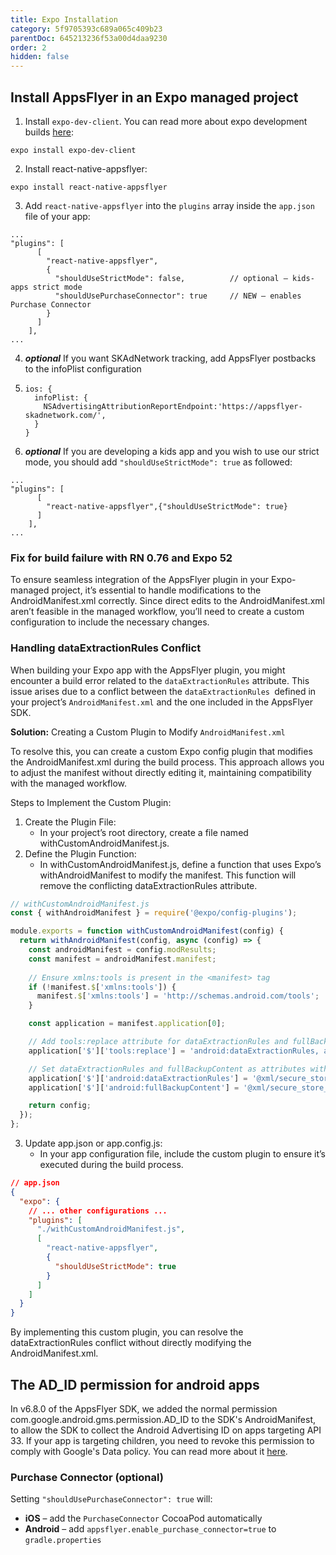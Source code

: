 ```yaml
---
title: Expo Installation
category: 5f9705393c689a065c409b23
parentDoc: 645213236f53a00d4daa9230
order: 2
hidden: false
---
```


## Install AppsFlyer in an Expo managed project
1. Install `expo-dev-client`. You can read more about expo development builds [here](https://docs.expo.dev/development/introduction/):
```
expo install expo-dev-client
```

2. Install react-native-appsflyer:
```
expo install react-native-appsflyer
```

3. Add `react-native-appsflyer` into the `plugins` array inside the `app.json` file of your app:
```
...
"plugins": [
      [
        "react-native-appsflyer",
        {
          "shouldUseStrictMode": false,          // optional – kids-apps strict mode
          "shouldUsePurchaseConnector": true     // NEW – enables Purchase Connector
        }
      ]
    ],
...
```
4. ___optional___ If you want SKAdNetwork tracking, add AppsFlyer postbacks to the infoPlist configuration
5. ```
   ios: {
     infoPlist: {
       NSAdvertisingAttributionReportEndpoint:'https://appsflyer-skadnetwork.com/',
     }
   }
   ```
6. ___optional___ If you are developing a kids app and you wish to use our strict mode, you should add `"shouldUseStrictMode": true` as followed:
```
...
"plugins": [
      [
        "react-native-appsflyer",{"shouldUseStrictMode": true}
      ]
    ],
...
```
### Fix for build failure with RN 0.76 and Expo 52
To ensure seamless integration of the AppsFlyer plugin in your Expo-managed project, it’s essential to handle modifications to the AndroidManifest.xml correctly. Since direct edits to the AndroidManifest.xml aren’t feasible in the managed workflow, you’ll need to create a custom configuration to include the necessary changes.

### Handling dataExtractionRules Conflict

When building your Expo app with the AppsFlyer plugin, you might encounter a build error related to the `dataExtractionRules` attribute. This issue arises due to a conflict between the `dataExtractionRules `defined in your project’s `AndroidManifest.xml` and the one included in the AppsFlyer SDK.

<b>Solution:</b> Creating a Custom Plugin to Modify `AndroidManifest.xml`

To resolve this, you can create a custom Expo config plugin that modifies the AndroidManifest.xml during the build process. This approach allows you to adjust the manifest without directly editing it, maintaining compatibility with the managed workflow.

Steps to Implement the Custom Plugin:
1. Create the Plugin File:
    -	In your project’s root directory, create a file named withCustomAndroidManifest.js.
2.	Define the Plugin Function:
	  -	In withCustomAndroidManifest.js, define a function that uses Expo’s withAndroidManifest to modify the manifest. This function will remove the conflicting dataExtractionRules attribute.

```js
// withCustomAndroidManifest.js
const { withAndroidManifest } = require('@expo/config-plugins');

module.exports = function withCustomAndroidManifest(config) {
  return withAndroidManifest(config, async (config) => {
    const androidManifest = config.modResults;
    const manifest = androidManifest.manifest;
    
    // Ensure xmlns:tools is present in the <manifest> tag
    if (!manifest.$['xmlns:tools']) {
      manifest.$['xmlns:tools'] = 'http://schemas.android.com/tools';
    }

    const application = manifest.application[0];

    // Add tools:replace attribute for dataExtractionRules and fullBackupContent
    application['$']['tools:replace'] = 'android:dataExtractionRules, android:fullBackupContent';

    // Set dataExtractionRules and fullBackupContent as attributes within <application>
    application['$']['android:dataExtractionRules'] = '@xml/secure_store_data_extraction_rules';
    application['$']['android:fullBackupContent'] = '@xml/secure_store_backup_rules';

    return config;
  });
};

```

3.	Update app.json or app.config.js:
	  -	In your app configuration file, include the custom plugin to ensure it’s executed during the build process.

```json
// app.json
{
  "expo": {
    // ... other configurations ...
    "plugins": [
      "./withCustomAndroidManifest.js",
      [
        "react-native-appsflyer",
        {
          "shouldUseStrictMode": true
        }
      ]
    ]
  }
}
```

By implementing this custom plugin, you can resolve the dataExtractionRules conflict without directly modifying the AndroidManifest.xml.

## The AD_ID permission for android apps
In v6.8.0 of the AppsFlyer SDK, we added the normal permission com.google.android.gms.permission.AD_ID to the SDK's AndroidManifest, 
to allow the SDK to collect the Android Advertising ID on apps targeting API 33.
If your app is targeting children, you need to revoke this permission to comply with Google's Data policy.
You can read more about it [here](https://docs.expo.dev/guides/permissions/#android).

### Purchase Connector (optional)

Setting `"shouldUsePurchaseConnector": true` will:

* **iOS** – add the `PurchaseConnector` CocoaPod automatically  
* **Android** – add `appsflyer.enable_purchase_connector=true` to `gradle.properties`

